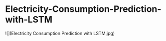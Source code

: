 # Electricity-Consumption-Prediction-with-LSTM

![](Electricity Consumption Prediction with LSTM.jpg)
